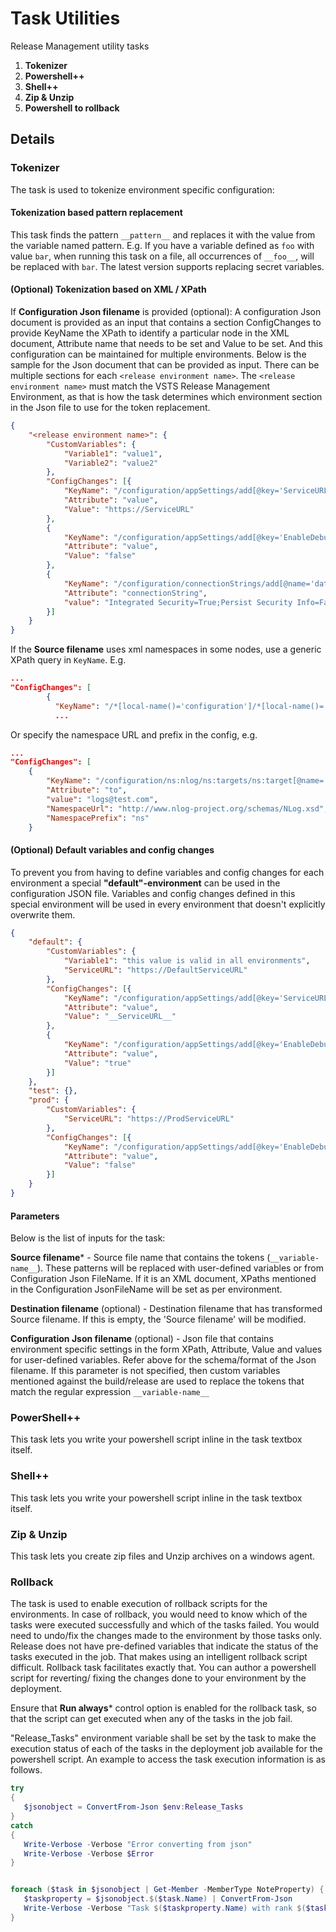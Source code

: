 # Task Utilities

Release Management utility tasks

1. **Tokenizer**
1. **Powershell++**
1. **Shell++**
1. **Zip & Unzip**
1. **Powershell to rollback**

## Details

### Tokenizer

The task is used to tokenize environment specific configuration:

#### Tokenization based pattern replacement

This task finds the pattern `__pattern__` and replaces it with the value from the variable named pattern. E.g. If you have a variable defined as `foo` with value `bar`, when running this task on a file, all occurrences of `__foo__`, will be replaced with `bar`. The latest version supports replacing secret variables.

#### (Optional) Tokenization based on XML / XPath

If **Configuration Json filename** is provided (optional):
A configuration Json document is provided as an input that contains a section ConfigChanges to provide KeyName the XPath to identify a particular node in the XML document, Attribute name that needs to be set and Value to be set. And this configuration can be maintained for multiple environments.
Below is the sample for the Json document that can be provided as input. There can be multiple sections for each `<release environment name>`. The `<release environment name>` must match the VSTS Release Management Environment, as that is how the task determines which environment section in the Json file to use for the token replacement.

```json
{
    "<release environment name>": {
        "CustomVariables": {
            "Variable1": "value1",
            "Variable2": "value2"
        },
        "ConfigChanges": [{
            "KeyName": "/configuration/appSettings/add[@key='ServiceURL']",
            "Attribute": "value",
            "Value": "https://ServiceURL"
        },
        {
            "KeyName": "/configuration/appSettings/add[@key='EnableDebugging']",
            "Attribute": "value",
            "Value": "false"
        },
        {
            "KeyName": "/configuration/connectionStrings/add[@name='databaseentities']",
            "Attribute": "connectionString",
            "value": "Integrated Security=True;Persist Security Info=False;Initial Catalog=DB;Data Source=servername"
        }]
    }
}
```

If the **Source filename** uses xml namespaces in some nodes, use a generic XPath query in `KeyName`. E.g.

```json
...
"ConfigChanges": [
        {
          "KeyName": "/*[local-name()='configuration']/*[local-name()='connectionStrings']/*[local-name()='add'][@name='serviceUrl']"
          ...
```

Or specify the namespace URL and prefix in the config, e.g.

```json
...
"ConfigChanges": [
    {
        "KeyName": "/configuration/ns:nlog/ns:targets/ns:target[@name='email']",
        "Attribute": "to",
        "value": "logs@test.com",
        "NamespaceUrl": "http://www.nlog-project.org/schemas/NLog.xsd",
        "NamespacePrefix": "ns"
    }
```

#### (Optional) Default variables and config changes

To prevent you from having to define variables and config changes for each environment a special **"default"-environment** can be used in the configuration JSON file. Variables and config changes defined in this special environment will be used in every environment that doesn't explicitly overwrite them.

```json
{
    "default": {
        "CustomVariables": {
            "Variable1": "this value is valid in all environments",
            "ServiceURL": "https://DefaultServiceURL"
        },
        "ConfigChanges": [{
            "KeyName": "/configuration/appSettings/add[@key='ServiceURL']",
            "Attribute": "value",
            "Value": "__ServiceURL__"
        },
        {
            "KeyName": "/configuration/appSettings/add[@key='EnableDebugging']",
            "Attribute": "value",
            "Value": "true"
        }]
    },
    "test": {},
    "prod": {
        "CustomVariables": {
            "ServiceURL": "https://ProdServiceURL"
        },
        "ConfigChanges": [{
            "KeyName": "/configuration/appSettings/add[@key='EnableDebugging']",
            "Attribute": "value",
            "Value": "false"
        }]
    }
}
```

#### Parameters

Below is the list of inputs for the task:

**Source filename*** - Source file name that contains the tokens (`__variable-name__`). These patterns will be replaced with user-defined variables or from Configuration Json FileName. If it is an XML document, XPaths mentioned in the Configuration JsonFileName will be set as per environment.

**Destination filename** (optional) - Destination filename that has transformed Source filename. If this is empty, the 'Source filename' will be modified.

**Configuration Json filename** (optional) - Json file that contains environment specific settings in the form XPath, Attribute, Value and values for user-defined variables.
Refer above for the schema/format of the Json filename. If this parameter is not specified, then custom variables mentioned against the build/release are used to replace the tokens that match the regular expression `__variable-name__`


### PowerShell++

This task lets you write your powershell script inline in the task textbox itself.

### Shell++

This task lets you write your powershell script inline in the task textbox itself.

### Zip & Unzip

This task lets you create zip files and Unzip archives on a windows agent.

### Rollback

The task is used to enable execution of rollback scripts for the environments. In case of rollback, you would need to know which of the tasks were executed successfully and which of the tasks failed. You would need to undo/fix the changes made to the environment by those tasks only.
Release does not have pre-defined variables that indicate the status of the tasks executed in the job. That makes using an intelligent rollback script difficult. Rollback task facilitates exactly that. You can author a powershell script for reverting/ fixing the changes done to your environment by the deployment.

Ensure that **Run always*** control option is enabled for the rollback task, so that the script can get executed when any of the tasks in the job fail.

 "Release_Tasks" environment variable shall be set by the task to make the execution status of each of the tasks in the deployment job available for the powershell script.
  An example to access the task execution information is as follows.

 ```PowerShell
 try
{
    $jsonobject = ConvertFrom-Json $env:Release_Tasks
}
catch
{
    Write-Verbose -Verbose "Error converting from json"
    Write-Verbose -Verbose $Error
}


foreach ($task in $jsonobject | Get-Member -MemberType NoteProperty) {
    $taskproperty = $jsonobject.$($task.Name) | ConvertFrom-Json
    Write-Verbose -Verbose "Task $($taskproperty.Name) with rank $($task.Name) has status $($taskproperty.Status)"
}

 ```

